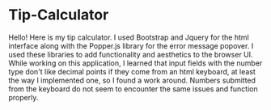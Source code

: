# Tip-Calculator

Hello! Here is my tip calculator. I used Bootstrap and Jquery for the html interface along with the Popper.js library for the error message popover. I used these libraries to add functionality and aesthetics to the browser UI. While working on this application, I learned that input fields with the number type don't like decimal points if they come from an html keyboard, at least the way I implemented one, so I found a work around. Numbers submitted from the keyboard do not seem to encounter the same issues and function properly. 